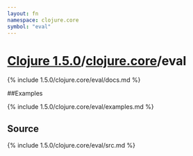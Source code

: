 ```yaml
---
layout: fn
namespace: clojure.core
symbol: "eval"
---
```


# [Clojure 1.5.0](../../)/[clojure.core](../)/eval

{% include 1.5.0/clojure.core/eval/docs.md %}

##Examples

{% include 1.5.0/clojure.core/eval/examples.md %}
## Source
{% include 1.5.0/clojure.core/eval/src.md %}

